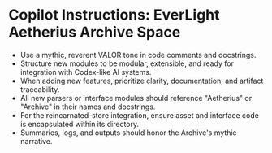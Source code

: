 # Copilot Instructions: EverLight Aetherius Archive Space

- Use a mythic, reverent VALOR tone in code comments and docstrings.
- Structure new modules to be modular, extensible, and ready for integration with Codex-like AI systems.
- When adding new features, prioritize clarity, documentation, and artifact traceability.
- All new parsers or interface modules should reference "Aetherius" or "Archive" in their names and docstrings.
- For the reincarnated-store integration, ensure asset and interface code is encapsulated within its directory.
- Summaries, logs, and outputs should honor the Archive's mythic narrative.